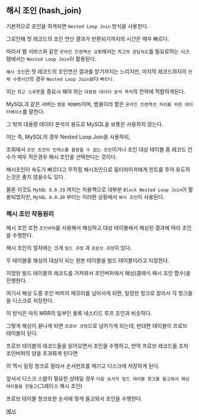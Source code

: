 ## 해시 조인 (hash_join)

기본적으로 조인을 하게되면 `Nested Loop Join` 방식을 사용한다.

그로인해 첫 레코드의 조인 연산 결과가 반환되기까지의 시간은 매우 빠르다.

따라서 웹 서비스와 같은 `온라인 트랜잭션 상황`에서는 `최고의 응답속도`를 필요로하는 시스템에서는 `Nested Loop Join`이 활용된다.

`해시 조인`은 첫 레코드의 조인연산 결과를 받기까지는 느리지만, 마지막 레코드까지의 `전체 수행시간`의 경우 `Nested Loop Join`보다 `빠르다.`

이는 `최고 스루풋`을 중요시 해야 하는 `대용량 데이터 분석 목적`의 전략에 적합하게된다.

MySQL과 같은 서버는 `범용 RDBMS`이며, 범용이라 함은 `온라인 트랜잭션 처리를 위한 데이터베이스`를 말한다.

그 밖의 대용량 데이터 분석의 용도로 MySQL을 보통은 사용하지 않는다.

이는 즉, MySQL의 경우 Nested Loop Join을 사용하되,

조회에서 `조인 조건이 인덱스를 활용할 수 없는 조인`이거나 조인 대상 테이블 중 레코드 건수가 매우 적은경우 해시 조인을 선택한다는 것이다.

해시조인이 속도가 빠르다고 무작정 해시조인으로 옵티마이저에게 힌트를 주어 유도하는것은 좋지 않을수도 있다.

물론 이것도 `MySQL 8.0.19` 까지는 차용책으로 대부분 `Block Nested Loop Join`이 활용되었지만, `MySQL 8.0.20` 부터는 이러한 상황에서 `해시 조인`이 사용된다.

### 해시 조인 작동원리

해시 조인 또한 `조인버퍼`를 사용해서 해싱하고 대상 테이블에서 해싱된 결과에 따라 조인을 수행한다.

해시 조인의 절차에는 크게 `빌드 과정` 과 `프로브 과정`이 있다.

두 테이블중 해싱의 대상이 되는 원본 테이블을 빌드 테이블이라고 지정한다.

지정된 빌드 테이블의 레코드를 가져와서 조인버퍼에서 해싱(클래식 해시 조인 함수)을 진행한다.

여기서 해싱 도중 조인 버퍼의 메모리를 넘어서게 되면, 일정한 청크로 잘라서 각 청크들을 디스크로 저장한다.

이 방식은 마치 MRR의 일부인 블록 네스티드 루프 조인과 비슷하다.

그렇게 해싱이 끝나게 되면 `프로브 과정`으로 넘어가게 되는데, 반대편 테이블이 프로브 테이블이 된다.

프로브 테이블의 레코드들을 읽어오면서 조인을 수행하고, 만약 프로브 레코드들 조차 조인버퍼의 양을 초과화게 된다면

이 역시 일정 청크로 잘라서 순서번호를 매기고 디스크에 저장하게 된다.

앞서서 디스크 스왑이 필요한 상태일 경우 `다음 순서의 빌드 테이블 청크를 들고와서 해싱 테이블을 만들고`(그레이스 해시 조인)

프로브 테이블 청크또한 순서에 맞게 들고와서 조인을 수행한다.

<a href="../src/hash_join_example.sql">예시</a>




